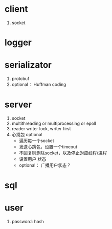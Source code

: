 # client
1. socket

# logger

# serializator
1. protobuf
2. optional： Huffman coding

# server
1. socket
2. multithreading or multiprocessing or epoll
3. reader writer lock, writer first
4. 心跳包 optional
    - 遍历每一个socket
    - 发送心跳包，设置一个timeout
    - 不回复则删除socket，以及停止对应线程/进程
    - 设置用户 状态
    - optional： 广播用户状态？


# sql

# user
1. password: hash